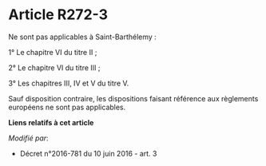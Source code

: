 # Article R272-3

Ne sont pas applicables à Saint-Barthélemy :

1° Le chapitre VI du titre II ;

2° Le chapitre VI du titre III ;

3° Les chapitres III, IV et V du titre V.

Sauf disposition contraire, les dispositions faisant référence aux règlements européens ne sont pas applicables.

**Liens relatifs à cet article**

_Modifié par_:

  - Décret n°2016-781 du 10 juin 2016 - art. 3
